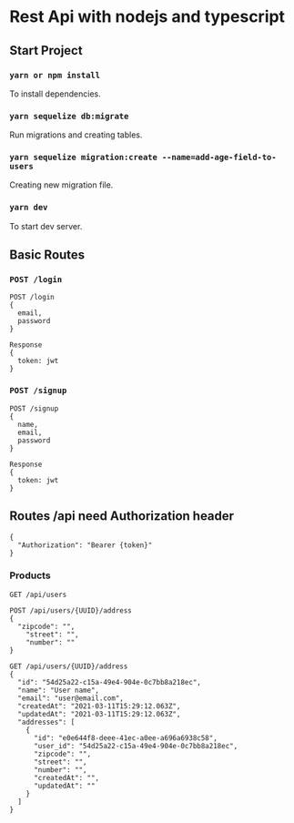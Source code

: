 # Rest Api with nodejs and typescript

## Start Project

### `yarn or npm install`
To install dependencies.

### `yarn sequelize db:migrate`
Run migrations and creating tables.

### `yarn sequelize migration:create --name=add-age-field-to-users`
Creating new migration file.

### `yarn dev`
To start dev server.


## Basic Routes

### `POST /login`
```
POST /login
{
  email,
  password
}

Response
{
  token: jwt 
}

```
### `POST /signup`
```
POST /signup
{
  name,
  email,
  password
}

Response
{
  token: jwt 
}
```

## Routes /api need Authorization header
```
{
  "Authorization": "Bearer {token}"
}
```

### Products
```
GET /api/users
```
```
POST /api/users/{UUID}/address
{
  "zipcode": "",
	"street": "",
	"number": ""
}
```
```
GET /api/users/{UUID}/address
{
  "id": "54d25a22-c15a-49e4-904e-0c7bb8a218ec",
  "name": "User name",
  "email": "user@email.com",
  "createdAt": "2021-03-11T15:29:12.063Z",
  "updatedAt": "2021-03-11T15:29:12.063Z",
  "addresses": [
    {
      "id": "e0e644f8-deee-41ec-a0ee-a696a6938c58",
      "user_id": "54d25a22-c15a-49e4-904e-0c7bb8a218ec",
      "zipcode": "",
      "street": "",
      "number": "",
      "createdAt": "",
      "updatedAt": ""
    }
  ]
}